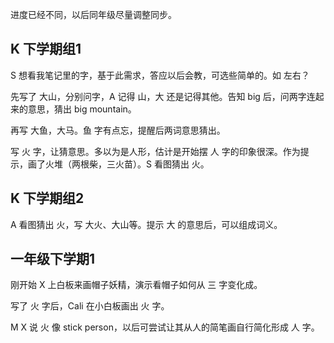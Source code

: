 进度已经不同，以后同年级尽量调整同步。

## K 下学期组1

S 想看我笔记里的字，基于此需求，答应以后会教，可选些简单的。如 左右？

先写了 大山，分别问字，A 记得 山，大 还是记得其他。告知 big 后，问两字连起来的意思，猜出 big mountain。

再写 大鱼，大马。鱼 字有点忘，提醒后两词意思猜出。

写 火 字，让猜意思。多以为是人形，估计是开始摆 人 字的印象很深。作为提示，画了火堆（两根柴，三火苗）。S 看图猜出 火。

## K 下学期组2

A 看图猜出 火，写 大火、大山等。提示 大 的意思后，可以组成词义。

## 一年级下学期1

刚开始 X 上白板来画帽子妖精，演示看帽子如何从 三 字变化成。

写了 火 字后，Cali 在小白板画出 火
字。

M X 说 火 像 stick person，以后可尝试让其从人的简笔画自行简化形成 人 字。